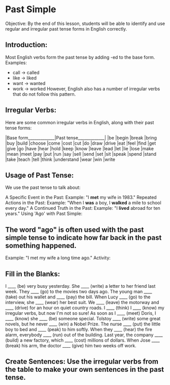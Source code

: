 # Past Simple

Objective: By the end of this lesson, students will be able to identify and use regular and irregular past tense forms in English correctly.

## Introduction:

Most English verbs form the past tense by adding -ed to the base form.
Examples:
- call → called
- like → liked
- want → wanted
- work → worked
However, English also has a number of irregular verbs that do not follow this pattern.

## Irregular Verbs:
Here are some common irregular verbs in English, along with their past tense forms:

|Base form_____________|Past tense_____________|
|be
|begin
|break
|bring
|buy
|build
|choose
|come
|cost
|cut
|do
|draw
|drive
|eat
|feel
|find
|get
|give
|go
|have
|hear
|hold
|keep
|know
|leave
|lead
|let
|lie
|lose
|make
|mean
|meet
|pay
|put
|run
|say
|sell
|send
|set
|sit
|speak
|spend
|stand
|take
|teach
|tell
|think
|understand
|wear
|win
|write	


## Usage of Past Tense:
We use the past tense to talk about:

A Specific Event in the Past:
Example: "I **met** my wife in 1983."
Repeated Actions in the Past:
Example: "When I **was** a boy, I **walked** a mile to school every day."
A Continued Truth in the Past:
Example: "I **lived** abroad for ten years."
Using 'Ago' with Past Simple:
## The word "ago" is often used with the past simple tense to indicate how far back in the past something happened.

Example: "I met my wife a long time ago."
Activity:

## Fill in the Blanks:

I ____ (be) very busy yesterday.
She ____ (write) a letter to her friend last week.
They ____ (go) to the movies two days ago.
The young man ____ (take) out his wallet and ____ (pay) the bill.
When Lucy ____ (go) to the interview, she ____ (wear) her best suit.
We ____ (leave) the motorway and ____ (drive) for an hour on quiet country roads.
I ____ (think) I ____ (know) my irregular verbs, but now I'm not so sure!
As soon as I ____ (meet) Doris, I ____ (know) she ____ (be) someone special.
Tolstoy ____ (write) some great novels, but he never ____ (win) a Nobel Prize.
The nurse ____ (put) the little boy to bed and ____ (peak) to him softly.
When they ____ (hear) the fire alarm, everybody ____ (run) out of the building.
Last year, the company ____ (build) a new factory, which ____ (cost) millions of dollars.
When Jose ____ (break) his arm, the doctor ____ (give) him two weeks off work.
## Create Sentences: Use the irregular verbs from the table to make your own sentences in the past tense.


